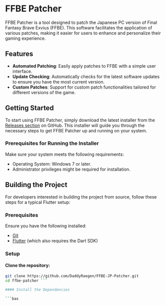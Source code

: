 # FFBE Patcher

FFBE Patcher is a tool designed to patch the Japanese PC version of Final Fantasy Brave Exvius (FFBE). This software facilitates the application of various patches, making it easier for users to enhance and personalize their gaming experience.

## Features

- **Automated Patching**: Easily apply patches to FFBE with a simple user interface.
- **Update Checking**: Automatically checks for the latest software updates to ensure you have the most current version.
- **Custom Patches**: Support for custom patch functionalities tailored for different versions of the game.

## Getting Started

To start using FFBE Patcher, simply download the latest installer from the [Releases section](https://github.com/DaddyRaegen/FFBE-JP-Patcher/releases/tag/v1.0) on GitHub. This installer will guide you through the necessary steps to get FFBE Patcher up and running on your system.

### Prerequisites for Running the Installer

Make sure your system meets the following requirements:
- Operating System: Windows 7 or later.
- Administrator privileges might be required for installation.

## Building the Project

For developers interested in building the project from source, follow these steps for a typical Flutter setup:

### Prerequisites

Ensure you have the following installed:
- [Git](https://git-scm.com/)
- [Flutter](https://flutter.dev/docs/get-started/install) (which also requires the Dart SDK)

### Setup

#### Clone the repository:

```bash
git clone https://github.com/DaddyRaegen/FFBE-JP-Patcher.git
cd ffbe-patcher ```

#### Install the Dependencies

```bas
